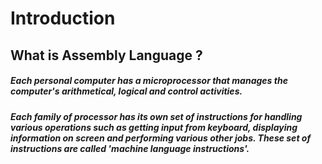 # Introduction

## What is Assembly Language ?
    

   ##### Each personal computer has a microprocessor that manages the  computer's arithmetical, logical and control activities.
    
   #####   Each family of processor has its own set of instructions for handling various operations such as getting input from keyboard, displaying information on screen and performing various other jobs. These set of instructions are called 'machine language instructions'.

      
